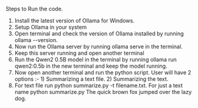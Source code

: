 Steps to Run the code.

1) Install the latest version of Ollama for Windows.
2) Setup Ollama in your system
3) Open terminal and check the version of Ollama installed by running ollama --version.
4) Now run the Ollama server by running ollama serve in the terminal.
5) Keep this server running and open another terminal
6) Run the Qwen2 0.5B model in the terminal by running ollama run qwen2:0.5b in the new terminal and keep the model running.
7) Now open another terminal and run the python script. User will have 2 options :- 1) Summarizing a text file. 2) Summarizing the text.
8) For text file run python summarize.py -t filename.txt. For just a text name python summarize.py The quick brown fox jumped over the lazy dog.
